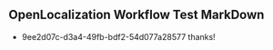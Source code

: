 ## OpenLocalization Workflow Test MarkDown
* 9ee2d07c-d3a4-49fb-bdf2-54d077a28577 
thanks!<!--HONumber=Mar16_HO2-->
